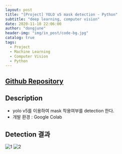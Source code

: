 ```yaml
---
layout: post
title: "[Project] YOLO v5 mask detection - Python"
subtitle: "deep learning, computer vision"
date: 2020-11-10 22:06:00
author: "dongjune"
header-img: "img/in_post/code-bg.jpg"
catalog: true
tags:
  - Project
  - Machine Learning
  - Computer Vision
  - Python
---
```

## [Github Repository](https://github.com/Donggoolosori/yolov5_mask_detection)

## Description
- yolo v5를 이용하여 mask 착용여부를 detection 한다.
- 개발 환경 : Google Colab  
  

## Detection 결과
![1](/assets/img/mask1.png)
![2](/assets/img/mask2.png)
